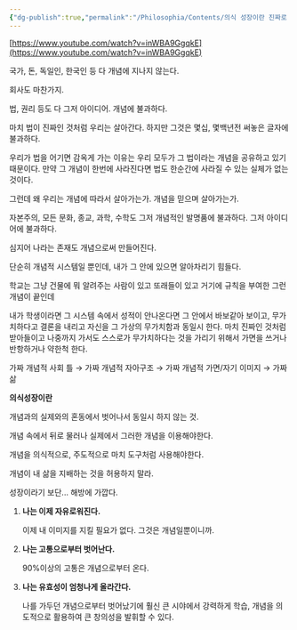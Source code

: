 ```yaml
---
{"dg-publish":true,"permalink":"/Philosophia/Contents/의식 성장이란 진짜로 무엇인가/","tags":["#의식","#유튜브"]}
---
```



[https://www.youtube.com/watch?v=inWBA9GgqkE](https://www.youtube.com/watch?v=inWBA9GgqkE)

국가, 돈, 독일인, 한국인 등 다 개념에 지나지 않는다.

회사도 마찬가지.

법, 권리 등도 다 그저 아이디어. 개념에 불과하다.

마치 법이 진짜인 것처럼 우리는 살아간다. 하지만 그것은 몇십, 몇백년전 써놓은 글자에 불과하다.

우리가 법을 어기면 감옥게 가는 이유는 우리 모두가 그 법이라는 개념을 공유하고 있기 때문이다. 만약 그 개념이 한번에 사라진다면 법도 한순간에 사라질 수 있는 실체가 없는 것이다.

그런데 왜 우리는 개념에 따라서 살아가는가. 개념을 믿으며 살아가는가.

자본주의, 모든 문화, 종교, 과학, 수학도 그저 개념적인 발명품에 불과하다. 그저 아이디어에 불과하다.

심지어 나라는 존재도 개념으로써 만들어진다.

단순히 개념적 시스템일 뿐인데, 내가 그 안에 있으면 알아차리기 힘들다.

학교는 그냥 건물에 뭐 알려주는 사람이 있고 또래들이 있고 거기에 규칙을 부여한 그런 개념이 끝인데

내가 학생이라면 그 시스템 속에서 성적이 안나온다면 그 안에서 바보같아 보이고, 무가치하다고 결론을 내리고 자신을 그 가상의 무가치함과 동일시 한다. 마치 진짜인 것처럼 받아들이고 나중까지 가서도 스스로가 무가치하다는 것을 가리기 위해서 가면을 쓰거나 반항하거나 약한척 한다.

가짜 개념적 사회 틀 → 가짜 개념적 자아구조 → 가짜 개념적 가면/자기 이미지 → 가짜 삶

**의식성장이란**

개념과의 실제와의 혼동에서 벗어나서 동일시 하지 않는 것.

개념 속에서 뒤로 물러나 실제에서 그러한 개념을 이용해야한다.

개념을 의식적으로, 주도적으로 마치 도구처럼 사용해야한다.

개념이 내 삶을 지배하는 것을 허용하지 말라.

성장이라기 보단... 해방에 가깝다.

1. **나는 이제 자유로워진다.**
    
    이제 내 이미지를 지킬 필요가 없다. 그것은 개념일뿐이니까.
    
2. **나는 고통으로부터 벗어난다.**
    
    90%이상의 고통은 개념으로부터 온다.
    
3. **나는 유효성이 엄청나게 올라간다.**
    
    나를 가두던 개념으로부터 벗어났기에 훨신 큰 시야에서 강력하게 학습, 개념을 의도적으로 활용하여 큰 창의성을 발휘할 수 있다.